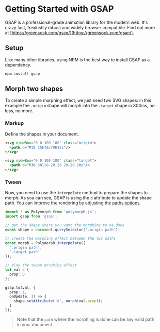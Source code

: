 # Getting Started with GSAP

GSAP is a professional-grade animation library for the modern web. It's crazy fast, freakishly robust and widely browser compatible. Find out more at [https://greensock.com/gsap/](https://greensock.com/gsap/).

## Setup
Like many other libraries, using NPM is the best way to install GSAP as a dependency.

```bash
npm install gsap
```

## Morph two shapes
To create a simple morphing effect, we just need two SVG shapes: in this example the `.origin` shape will morph into the `.target` shape in 800ms, no less, no more.

### Markup
Define the shapes in your document.
```html
<svg viewBox="0 0 100 100" class="origin">
  <path d="M15 15h70v70H15z"/>
</svg>

<svg viewBox="0 0 100 100" class="target">
  <path d="M30 50l20-20 20 20-20 20z"/>
</svg>
```

### Tween
Now, you need to use the `interpolate` method to prepare the shapes to morph. As you can see, GSAP is using the `d` attribute to update the shape path. You can improve the rendering by adjusting the [paths options](/api.md#interpolate-paths-options).

```ts
import * as Polymorph from 'polymorph-js';
import gsap from 'gsap';

// get the shape where you want the morphing to be done
const shape = document.querySelector('.origin path');

// create the morphing effect between the two paths
const morph = Polymorph.interpolate([
  '.origin path',
  '.target path'
]);

// play the tween morphing effect
let val = {
  prop: 0
};

gsap.to(val, {
  prop: 1,
  onUpdate: () => {
    shape.setAttribute('d', morph(val.prop));
  }
});
```

> Note that the `path` where the morphing is done can be any valid path in your document